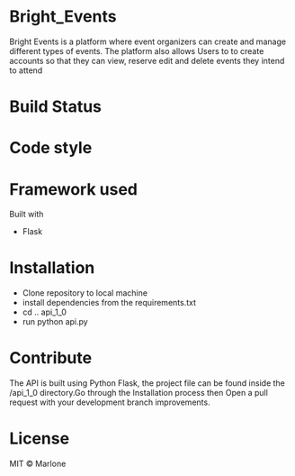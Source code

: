 # Bright_Events

 Bright Events is a platform where event organizers can create and manage different types of events.
 The platform also allows Users to to create accounts so that they can view, reserve edit and delete events
 they intend to attend

# Build Status

# Code style

# Framework used

Built with

  - Flask

# Installation

- Clone repository to local machine
- install dependencies from the requirements.txt
- cd .. api_1_0
- run python api.py


# Contribute

The API is built using Python Flask, the project file can be found inside the /api_1_0 directory.Go  through the Installation process then Open a pull request with your development branch improvements.

# License

MIT © Marlone
